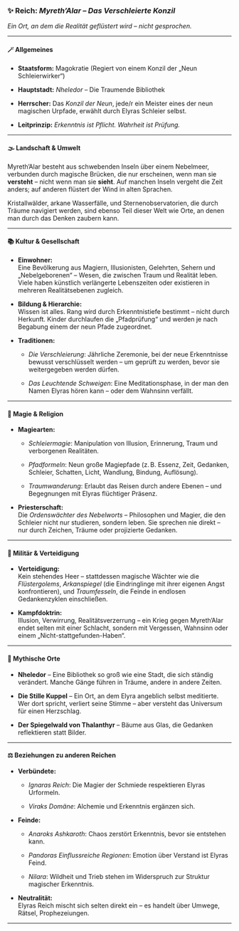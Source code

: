 ### ✨ **Reich: _Myreth’Alar – Das Verschleierte Konzil_**

_Ein Ort, an dem die Realität geflüstert wird – nicht gesprochen._

---

#### 🪄 Allgemeines

- **Staatsform:** Magokratie (Regiert von einem Konzil der „Neun Schleierwirker“)
    
- **Hauptstadt:** _Nheledor_ – Die Traumende Bibliothek
    
- **Herrscher:** Das _Konzil der Neun_, jede/r ein Meister eines der neun magischen Urpfade, erwählt durch Elyras Schleier selbst.
    
- **Leitprinzip:** _Erkenntnis ist Pflicht. Wahrheit ist Prüfung._
    

---

#### 🌫️ Landschaft & Umwelt

Myreth’Alar besteht aus schwebenden Inseln über einem Nebelmeer, verbunden durch magische Brücken, die nur erscheinen, wenn man sie **versteht** – nicht wenn man sie **sieht**. Auf manchen Inseln vergeht die Zeit anders; auf anderen flüstert der Wind in alten Sprachen.

Kristallwälder, arkane Wasserfälle, und Sternenobservatorien, die durch Träume navigiert werden, sind ebenso Teil dieser Welt wie Orte, an denen man durch das Denken zaubern kann.

---

#### 📚 Kultur & Gesellschaft

- **Einwohner:**  
    Eine Bevölkerung aus Magiern, Illusionisten, Gelehrten, Sehern und „Nebelgeborenen“ – Wesen, die zwischen Traum und Realität leben. Viele haben künstlich verlängerte Lebenszeiten oder existieren in mehreren Realitätsebenen zugleich.
    
- **Bildung & Hierarchie:**  
    Wissen ist alles. Rang wird durch Erkenntnistiefe bestimmt – nicht durch Herkunft. Kinder durchlaufen die „Pfadprüfung“ und werden je nach Begabung einem der neun Pfade zugeordnet.
    
- **Traditionen:**
    
    - _Die Verschleierung_: Jährliche Zeremonie, bei der neue Erkenntnisse bewusst verschlüsselt werden – um geprüft zu werden, bevor sie weitergegeben werden dürfen.
        
    - _Das Leuchtende Schweigen_: Eine Meditationsphase, in der man den Namen Elyras hören kann – oder dem Wahnsinn verfällt.
        

---

#### 🔮 Magie & Religion

- **Magiearten:**
    
    - _Schleiermagie_: Manipulation von Illusion, Erinnerung, Traum und verborgenen Realitäten.
        
    - _Pfadformeln_: Neun große Magiepfade (z. B. Essenz, Zeit, Gedanken, Schleier, Schatten, Licht, Wandlung, Bindung, Auflösung).
        
    - _Traumwanderung_: Erlaubt das Reisen durch andere Ebenen – und Begegnungen mit Elyras flüchtiger Präsenz.
        
- **Priesterschaft:**  
    Die _Ordenswächter des Nebelworts_ – Philosophen und Magier, die den Schleier nicht nur studieren, sondern leben. Sie sprechen nie direkt – nur durch Zeichen, Träume oder projizierte Gedanken.
    

---

#### 🦉 Militär & Verteidigung

- **Verteidigung:**  
    Kein stehendes Heer – stattdessen magische Wächter wie die _Flüstergolems_, _Arkanspiegel_ (die Eindringlinge mit ihrer eigenen Angst konfrontieren), und _Traumfesseln_, die Feinde in endlosen Gedankenzyklen einschließen.
    
- **Kampfdoktrin:**  
    Illusion, Verwirrung, Realitätsverzerrung – ein Krieg gegen Myreth’Alar endet selten mit einer Schlacht, sondern mit Vergessen, Wahnsinn oder einem „Nicht-stattgefunden-Haben“.
    

---

#### 📖 Mythische Orte

- **Nheledor** – Eine Bibliothek so groß wie eine Stadt, die sich ständig verändert. Manche Gänge führen in Träume, andere in andere Zeiten.
    
- **Die Stille Kuppel** – Ein Ort, an dem Elyra angeblich selbst meditierte. Wer dort spricht, verliert seine Stimme – aber versteht das Universum für einen Herzschlag.
    
- **Der Spiegelwald von Thalanthyr** – Bäume aus Glas, die Gedanken reflektieren statt Bilder.
    

---

#### ⚖️ Beziehungen zu anderen Reichen

- **Verbündete:**
    
    - _Ignaras Reich_: Die Magier der Schmiede respektieren Elyras Urformeln.
        
    - _Viraks Domäne_: Alchemie und Erkenntnis ergänzen sich.
        
- **Feinde:**
    
    - _Anaroks Ashkaroth_: Chaos zerstört Erkenntnis, bevor sie entstehen kann.
        
    - _Pandoras Einflussreiche Regionen_: Emotion über Verstand ist Elyras Feind.
        
    - _Nilara_: Wildheit und Trieb stehen im Widerspruch zur Struktur magischer Erkenntnis.
        
- **Neutralität:**  
    Elyras Reich mischt sich selten direkt ein – es handelt über Umwege, Rätsel, Prophezeiungen.
    

---
